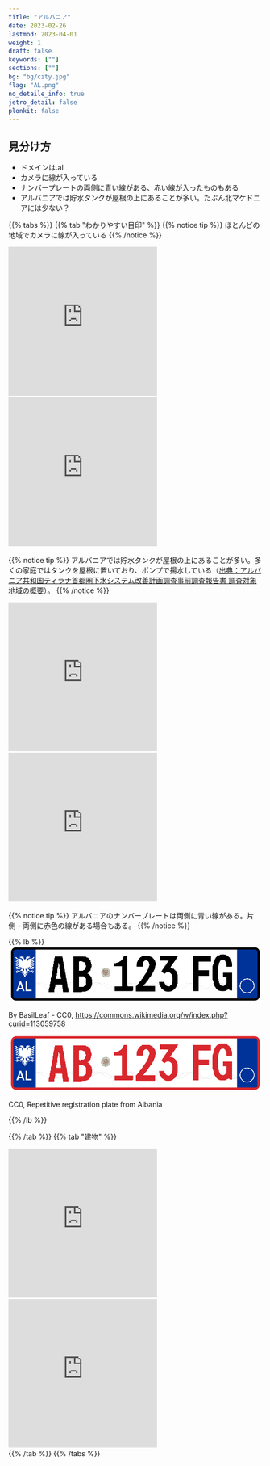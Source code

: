 ```yaml
---
title: "アルバニア"
date: 2023-02-26
lastmod: 2023-04-01
weight: 1
draft: false
keywords: [""]
sections: [""]
bg: "bg/city.jpg"
flag: "AL.png"
no_detaile_info: true
jetro_detail: false
plonkit: false
---
```


<div class="main-desciption country-description">
    <h2 class="section-title">見分け方</h2>
    <ul class="rule-list">
        <li>ドメインは<span class="quiz">.al</span></li>
        <li>カメラに線が入っている</li>
        <li>ナンバープレートの<span class="quiz">両側に青い線</span>がある、赤い線が入ったものもある</li>
        <li class="no-evidence">アルバニアでは<span class="quiz">貯水タンク</span>が屋根の上にあることが多い。たぶん北マケドニアには少ない？</li>
    </ul>
</div>

{{% tabs  %}}
{{% tab "わかりやすい目印" %}}
{{% notice tip %}}
ほとんどの地域でカメラに線が入っている
{{% /notice %}}
<div class="googlemap-if">
<iframe src="https://www.google.com/maps/embed?pb=!4v1681170588295!6m8!1m7!1segWVKwWr-SK3D17ZbM-wZA!2m2!1d41.16613852694356!2d20.20041411394961!3f311.52613228878727!4f48.98466247439279!5f1.92064061173707" width="295" height="295" style="border:0;" allowfullscreen="" loading="lazy" referrerpolicy="no-referrer-when-downgrade"></iframe>
<iframe src="https://www.google.com/maps/embed?pb=!4v1681170427184!6m8!1m7!1sdzplAy3rQjkNlhLJ8Nt4zA!2m2!1d40.78765861267236!2d19.83903932072083!3f254.42145253072394!4f8.920585084653908!5f2.134031108121613" width="295" height="295" style="border:0;" allowfullscreen="" loading="lazy" referrerpolicy="no-referrer-when-downgrade"></iframe>
</div>



{{% notice tip %}}
アルバニアでは貯水タンクが屋根の上にあることが多い。多くの家庭ではタンクを屋根に置いており、ポンプで揚水している（[出典：アルバニア共和国ティラナ首都圏下水システム改善計画調査事前調査報告書 調査対象地域の概要](https://openjicareport.jica.go.jp/pdf/11808011_02.pdf)）。
{{% /notice %}}

<div class="googlemap-if">
<iframe src="https://www.google.com/maps/embed?pb=!4v1681573800997!6m8!1m7!1sCAoSLEFGMVFpcE15dUR6TENLWThzZm5DTDFrcl95QjlZYURnRWtQMTdxSWNIODJr!2m2!1d41.331760053918!2d19.807603671141!3f277.160343055523!4f-14.737075092664028!5f3.325193203789971" width="295" height="295" style="border:0;" allowfullscreen="" loading="lazy" referrerpolicy="no-referrer-when-downgrade"></iframe>
<iframe src="https://www.google.com/maps/embed?pb=!4v1681574002141!6m8!1m7!1sY_u-CAKrWJi8w7aruEK-mg!2m2!1d40.07775582993001!2d20.13863329250565!3f23.309818986374466!4f-3.165257971056377!5f3.325193203789971" width="295" height="295" style="border:0;" allowfullscreen="" loading="lazy" referrerpolicy="no-referrer-when-downgrade"></iframe>
</div>

{{% notice tip %}}
アルバニアのナンバープレートは<span class="quiz">両側に青い線</span>がある。片側・両側に赤色の線がある場合もある。
{{% /notice %}}

{{% lb %}}
![](2023-04-16-10-59-35.png)

By BasilLeaf - CC0, https://commons.wikimedia.org/w/index.php?curid=113059758

![](2023-04-16-11-00-24.png)

CC0, Repetitive registration plate from Albania


{{% /lb %}}

{{% /tab %}}
{{% tab "建物" %}}
<div class="googlemap-if">
<iframe src="https://www.google.com/maps/embed?pb=!4v1681573981084!6m8!1m7!1sNjm8q8OGRsK5Kzi42M8DYg!2m2!1d40.08299859056847!2d20.1431476244435!3f335.5508730015449!4f17.148339677604824!5f3.325193203789971" width="295" height="295" style="border:0;" allowfullscreen="" loading="lazy" referrerpolicy="no-referrer-when-downgrade"></iframe>
<iframe src="https://www.google.com/maps/embed?pb=!4v1681574059733!6m8!1m7!1sjuoI5ULhGI9Bxfaa6hpIXg!2m2!1d42.19514608905921!2d19.45282564159973!3f84.54159727997028!4f5.130768384931599!5f3.325193203789971" width="295" height="295" style="border:0;" allowfullscreen="" loading="lazy" referrerpolicy="no-referrer-when-downgrade"></iframe>
</div>
{{% /tab %}}
{{% /tabs %}}